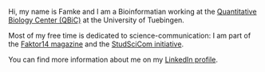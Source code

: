 <!---- 👋 Hi, I’m @famosab
- 👀 I’m interested in ...
- 🌱 I’m currently learning ...
- 💞️ I’m looking to collaborate on ...
- 📫 How to reach me ...


famosab/famosab is a ✨ special ✨ repository because its `README.md` (this file) appears on your GitHub profile.
You can click the Preview link to take a look at your changes.
--->
Hi, my name is Famke and I am a Bioinformatian working at the [Quantitative Biology Center (QBiC)](https://uni-tuebingen.de/en/research/research-infrastructure/quantitative-biology-center-qbic/) at the University of Tuebingen. 

<!----I am currently working on genome scale metabolic models of pathogenic bacteria. --->
Most of my free time is dedicated to science-communication: I am part of the [Faktor14 magazine](https://www.faktor14magazin.de/) 
and the [StudSciCom initiative](https://www.stud-scicom.de/).

You can find more information about me on my [LinkedIn profile](https://www.linkedin.com/in/famke-b%C3%A4uerle-b2123a198/).
